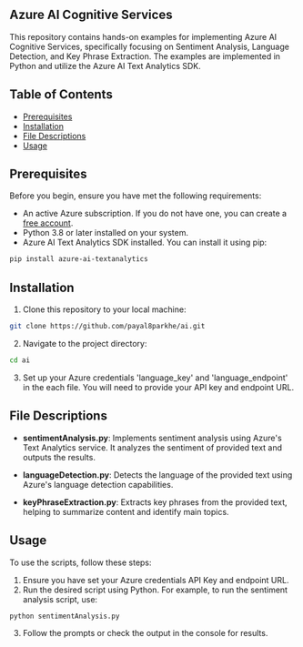  
## Azure AI Cognitive Services

This repository contains hands-on examples for implementing Azure AI Cognitive Services, specifically focusing on Sentiment Analysis, Language Detection, and Key Phrase Extraction. The examples are implemented in Python and utilize the Azure AI Text Analytics SDK.

## Table of Contents

- [Prerequisites](#prerequisites)
- [Installation](#installation)
- [File Descriptions](#file-descriptions)
- [Usage](#usage)

## Prerequisites

Before you begin, ensure you have met the following requirements:

- An active Azure subscription. If you do not have one, you can create a [free account](https://azure.microsoft.com/free/).
- Python 3.8 or later installed on your system.
- Azure AI Text Analytics SDK installed. You can install it using pip:

```bash
pip install azure-ai-textanalytics
```

## Installation

1. Clone this repository to your local machine:

```bash
git clone https://github.com/payal8parkhe/ai.git
```

2. Navigate to the project directory:

```bash
cd ai
```

3. Set up your Azure credentials 'language_key' and 'language_endpoint' in the each file. You will need to provide your API key and endpoint URL.

## File Descriptions
  
- **sentimentAnalysis.py**: Implements sentiment analysis using Azure's Text Analytics service. It analyzes the sentiment of provided text and outputs the results.

- **languageDetection.py**: Detects the language of the provided text using Azure's language detection capabilities.

- **keyPhraseExtraction.py**: Extracts key phrases from the provided text, helping to summarize content and identify main topics.

## Usage

To use the scripts, follow these steps:

1. Ensure you have set your Azure credentials API Key and endpoint URL.
2. Run the desired script using Python. For example, to run the sentiment analysis script, use:

```bash
python sentimentAnalysis.py
```

3. Follow the prompts or check the output in the console for results.
